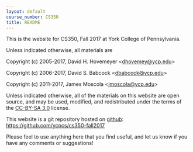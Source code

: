 ```yaml
---
layout: default
course_number: CS350
title: README
---
```


This is the website for CS350, Fall 2017 at York College of
Pennsylvania.

Unless indicated otherwise, all materials are

Copyright (c) 2005-2017, David H. Hovemeyer &lt;<dhovemey@ycp.edu>&gt;

Copyright (c) 2006-2017, David S. Babcock &lt;<dbabcock@ycp.edu>&gt;

Copyright (c) 2011-2017, James Moscola &lt;<jmoscola@ycp.edu>&gt;

Unless indicated otherwise, all of the materials on this website
are open source, and may be used, modified, and redistributed
under the terms of the <a href="http://creativecommons.org/licenses/by-sa/3.0/us/">CC-BY-SA 3.0</a>
license.

This website is a git repository hosted on [github](https://github.com): <https://github.com/ycpcs/cs350-fall2017>

Please feel to use anything here that you find useful,
and let us know if you have any comments or suggestions!
